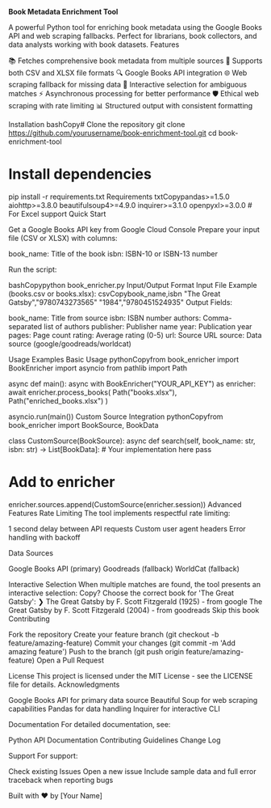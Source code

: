 **Book Metadata Enrichment Tool**

A powerful Python tool for enriching book metadata using the Google Books API and web scraping fallbacks. Perfect for librarians, book collectors, and data analysts working with book datasets.
Features

📚 Fetches comprehensive book metadata from multiple sources
🔄 Supports both CSV and XLSX file formats
🔍 Google Books API integration
🌐 Web scraping fallback for missing data
👤 Interactive selection for ambiguous matches
⚡ Asynchronous processing for better performance
🛡️ Ethical web scraping with rate limiting
📊 Structured output with consistent formatting

Installation
bashCopy# Clone the repository
git clone https://github.com/yourusername/book-enrichment-tool.git
cd book-enrichment-tool

# Install dependencies
pip install -r requirements.txt
Requirements
txtCopypandas>=1.5.0
aiohttp>=3.8.0
beautifulsoup4>=4.9.0
inquirer>=3.1.0
openpyxl>=3.0.0  # For Excel support
Quick Start

Get a Google Books API key from Google Cloud Console
Prepare your input file (CSV or XLSX) with columns:

book_name: Title of the book
isbn: ISBN-10 or ISBN-13 number


Run the script:

bashCopypython book_enricher.py
Input/Output Format
Input File Example (books.csv or books.xlsx):
csvCopybook_name,isbn
"The Great Gatsby","9780743273565"
"1984","9780451524935"
Output Fields:

book_name: Title from source
isbn: ISBN number
authors: Comma-separated list of authors
publisher: Publisher name
year: Publication year
pages: Page count
rating: Average rating (0-5)
url: Source URL
source: Data source (google/goodreads/worldcat)

Usage Examples
Basic Usage
pythonCopyfrom book_enricher import BookEnricher
import asyncio
from pathlib import Path

async def main():
    async with BookEnricher("YOUR_API_KEY") as enricher:
        await enricher.process_books(
            Path("books.xlsx"),
            Path("enriched_books.xlsx")
        )

asyncio.run(main())
Custom Source Integration
pythonCopyfrom book_enricher import BookSource, BookData

class CustomSource(BookSource):
    async def search(self, book_name: str, isbn: str) -> List[BookData]:
        # Your implementation here
        pass

# Add to enricher
enricher.sources.append(CustomSource(enricher.session))
Advanced Features
Rate Limiting
The tool implements respectful rate limiting:

1 second delay between API requests
Custom user agent headers
Error handling with backoff

Data Sources

Google Books API (primary)
Goodreads (fallback)
WorldCat (fallback)

Interactive Selection
When multiple matches are found, the tool presents an interactive selection:
Copy? Choose the correct book for 'The Great Gatsby':
  ❯ The Great Gatsby by F. Scott Fitzgerald (1925) - from google
    The Great Gatsby by F. Scott Fitzgerald (2004) - from goodreads
    Skip this book
Contributing

Fork the repository
Create your feature branch (git checkout -b feature/amazing-feature)
Commit your changes (git commit -m 'Add amazing feature')
Push to the branch (git push origin feature/amazing-feature)
Open a Pull Request

License
This project is licensed under the MIT License - see the LICENSE file for details.
Acknowledgments

Google Books API for primary data source
Beautiful Soup for web scraping capabilities
Pandas for data handling
Inquirer for interactive CLI

Documentation
For detailed documentation, see:

Python API Documentation
Contributing Guidelines
Change Log

Support
For support:

Check existing Issues
Open a new issue
Include sample data and full error traceback when reporting bugs


Built with ❤️ by [Your Name]
